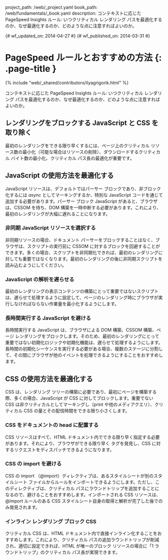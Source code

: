 project_path: /web/_project.yaml
book_path: /web/fundamentals/_book.yaml
description: コンテキストに応じた PageSpeed Insights ルール: いつクリティカル レンダリング パスを最適化するのか、なぜ最適化するのか、どのような点に注意すればよいのか。

{# wf_updated_on: 2014-04-27 #}
{# wf_published_on: 2014-03-31 #}

# PageSpeed ルールとおすすめの方法 {: .page-title }

{% include "web/_shared/contributors/ilyagrigorik.html" %}


コンテキストに応じた PageSpeed Insights ルール: いつクリティカル レンダリング パスを最適化するのか、なぜ最適化するのか、どのような点に注意すればよいのか。

## レンダリングをブロックする JavaScript と CSS を取り除く

最初のレンダリングをできる限り早くするには、ページ上のクリティカル リソース数の最小化（可能な場合はリソースの削除）、ダウンロードするクリティカル バイト数の最小化、クリティカル パス長の最適化が重要です。

## JavaScript の使用方法を最適化する

JavaScript リソースは、デフォルトではパーサー ブロックであり、非ブロック化するには _async_ としてマーキングするか、特別な JavaScript コードを通じて追加する必要があります。パーサー ブロック JavaScript があると、ブラウザは、CSSOM を待ち、DOM 構築を一時中断する必要があります。これにより、最初のレンダリングが大幅に遅れることになります。

### **非同期 JavaScript リソースを選択する**

非同期リソースの場合、ドキュメント パーサーをブロックすることはなく、ブラウザは、スクリプトの実行前に CSSOM に対するブロックを回避することができます。多くの場合、スクリプトを非同期化できれば、最初のレンダリングに対しても重要ではなくなります。最初のレンダリングの後に非同期スクリプトを読み込むようにしてください。

### **JavaScript の解析を遅らせる**

最初のレンダリングの表示コンテンツの構築にとって重要ではないスクリプトは、遅らせて処理するように設定して、ページのレンダリング時にブラウザが実行しなければならない作業量を最小化するようにします。

### **長時間実行する JavaScript を避ける**

長時間実行する JavaScript は、ブラウザによる DOM 構築、CSSOM 構築、ページ レンダリングをブロックします。そのため、最初のレンダリングにとって重要ではない初期化ロジックや初期化機能は、遅らせて処理するようにします。長時間の初期化シーケンスを実行する必要がある場合、複数のステージに分割して、その間にブラウザが他のイベントを処理できるようにすることをおすすめします。

## CSS の使用方法を最適化する

CSS は、レンダリング ツリーの構築に必要であり、最初にページを構築する際、多くの場合、JavaScript が CSS に対してブロックします。重要でない CSS は非クリティカルとしてマーキングし（print や他のメディアクエリ）、クリティカル CSS の量とその配信時間をできる限り小さくします。

### **CSS をドキュメントの head に配置する**

CSS リソースはすべて、HTML ドキュメント内でできる限り早く指定する必要があります。それにより、ブラウザができる限り早く <link> タグを発見し、CSS に対するリクエストをディスパッチできるようになります。

### **CSS の import を避ける**

CSS の import （@import）ディレクティブは、あるスタイルシートが別のスタイルシート ファイルからルールをインポートできるようにします。ただし、このディレクティブは、クリティカル パスにラウンドトリップを追加することになるので、避けることをおすすめします。インポートされる CSS リソースは、@import ルールのある CSS スタイルシート自身の取得と解析が完了した後でのみ発見されます。

### **インライン レンダリング ブロック CSS**

クリティカル CSS は、HTML ドキュメント内で直接インライン化することをおすすめします。これにより、クリティカル パスの追加ラウンドトリップが削減され、適切に設定できれば、HTML が唯一のブロック リソースの場合に「1 ラウンドトリップ」のクリティカル パス長が実現できます。



